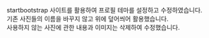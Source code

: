 startbootstrap 사이트를 활용하여 프로필 테마를 설정하고 수정하였습니다. <br>
기존 사진들의 이름을 바꾸지 않고 위에 덮어씌어 활용했습니다. <br>
사용하지 않는 사진에 관한 내용과 이미지는 삭제하여 수정했습니다. <br>
